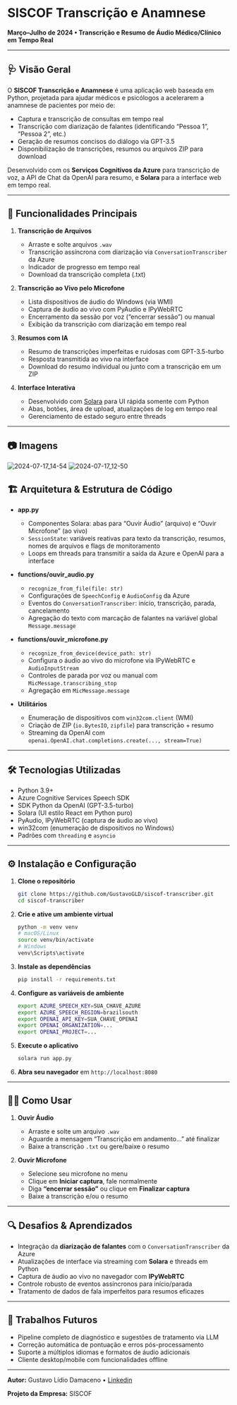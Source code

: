 # SISCOF Transcrição e Anamnese

**Março–Julho de 2024 • Transcrição e Resumo de Áudio Médico/Clínico em Tempo Real**

---

## 🩺 Visão Geral

O **SISCOF Transcrição e Anamnese** é uma aplicação web baseada em Python, projetada para ajudar médicos e psicólogos a acelerarem a anamnese de pacientes por meio de:

* Captura e transcrição de consultas em tempo real
* Transcrição com diarização de falantes (identificando “Pessoa 1”, “Pessoa 2”, etc.)
* Geração de resumos concisos do diálogo via GPT-3.5
* Disponibilização de transcrições, resumos ou arquivos ZIP para download

Desenvolvido com os **Serviços Cognitivos da Azure** para transcrição de voz, a API de Chat da OpenAI para resumo, e **Solara** para a interface web em tempo real.

---

## 🚀 Funcionalidades Principais

1. **Transcrição de Arquivos**

   * Arraste e solte arquivos `.wav`
   * Transcrição assíncrona com diarização via `ConversationTranscriber` da Azure
   * Indicador de progresso em tempo real
   * Download da transcrição completa (.txt)

2. **Transcrição ao Vivo pelo Microfone**

   * Lista dispositivos de áudio do Windows (via WMI)
   * Captura de áudio ao vivo com PyAudio e IPyWebRTC
   * Encerramento da sessão por voz (“encerrar sessão”) ou manual
   * Exibição da transcrição com diarização em tempo real

3. **Resumos com IA**

   * Resumo de transcrições imperfeitas e ruidosas com GPT-3.5-turbo
   * Resposta transmitida ao vivo na interface
   * Download do resumo individual ou junto com a transcrição em um ZIP

4. **Interface Interativa**

   * Desenvolvido com [Solara](https://github.com/solara-dev/solara) para UI rápida somente com Python
   * Abas, botões, área de upload, atualizações de log em tempo real
   * Gerenciamento de estado seguro entre threads

---
## 📷 Imagens

![2024-07-17_14-54](https://github.com/user-attachments/assets/c3d8730c-974e-484d-9c19-44c3b33fb909)
![2024-07-17_12-50](https://github.com/user-attachments/assets/2f0903a4-4a5a-4ffb-a07d-223295b3b82e)


## 🏗 Arquitetura & Estrutura de Código

* **app.py**

  * Componentes Solara: abas para “Ouvir Áudio” (arquivo) e “Ouvir Microfone” (ao vivo)
  * `SessionState`: variáveis reativas para texto da transcrição, resumos, nomes de arquivos e flags de monitoramento
  * Loops em threads para transmitir a saída da Azure e OpenAI para a interface

* **functions/ouvir\_audio.py**

  * `recognize_from_file(file: str)`
  * Configurações de `SpeechConfig` e `AudioConfig` da Azure
  * Eventos do `ConversationTranscriber`: início, transcrição, parada, cancelamento
  * Agregação do texto com marcação de falantes na variável global `Message.message`

* **functions/ouvir\_microfone.py**

  * `recognize_from_device(device_path: str)`
  * Configura o áudio ao vivo do microfone via IPyWebRTC e `AudioInputStream`
  * Controles de parada por voz ou manual com `MicMessage.transcribing_stop`
  * Agregação em `MicMessage.message`

* **Utilitários**

  * Enumeração de dispositivos com `win32com.client` (WMI)
  * Criação de ZIP (`io.BytesIO`, `zipfile`) para transcrição + resumo
  * Streaming da OpenAI com `openai.OpenAI.chat.completions.create(..., stream=True)`

---

## 🛠 Tecnologias Utilizadas

* Python 3.9+
* Azure Cognitive Services Speech SDK
* SDK Python da OpenAI (GPT-3.5-turbo)
* Solara (UI estilo React em Python puro)
* PyAudio, IPyWebRTC (captura de áudio ao vivo)
* win32com (enumeração de dispositivos no Windows)
* Padrões com `threading` e `asyncio`

---

## ⚙️ Instalação e Configuração

1. **Clone o repositório**

   ```bash
   git clone https://github.com/GustavoGLD/siscof-transcriber.git
   cd siscof-transcriber
   ```

2. **Crie e ative um ambiente virtual**

   ```bash
   python -m venv venv
   # macOS/Linux
   source venv/bin/activate
   # Windows
   venv\Scripts\activate
   ```

3. **Instale as dependências**

   ```bash
   pip install -r requirements.txt
   ```

4. **Configure as variáveis de ambiente**

   ```bash
   export AZURE_SPEECH_KEY=SUA_CHAVE_AZURE
   export AZURE_SPEECH_REGION=brazilsouth
   export OPENAI_API_KEY=SUA_CHAVE_OPENAI
   export OPENAI_ORGANIZATION=...
   export OPENAI_PROJECT=...
   ```

5. **Execute o aplicativo**

   ```bash
   solara run app.py
   ```

6. **Abra seu navegador** em `http://localhost:8080`

---

## 👩‍💻 Como Usar

1. **Ouvir Áudio**

   * Arraste e solte um arquivo `.wav`
   * Aguarde a mensagem “Transcrição em andamento…” até finalizar
   * Baixe a transcrição `.txt` ou gere/baixe o resumo

2. **Ouvir Microfone**

   * Selecione seu microfone no menu
   * Clique em **Iniciar captura**, fale normalmente
   * Diga **“encerrar sessão”** ou clique em **Finalizar captura**
   * Baixe a transcrição e/ou o resumo

---

## 🔍 Desafios & Aprendizados

* Integração da **diarização de falantes** com o `ConversationTranscriber` da Azure
* Atualizações de interface via streaming com **Solara** e threads em Python
* Captura de áudio ao vivo no navegador com **IPyWebRTC**
* Controle robusto de eventos assíncronos para início/parada
* Tratamento de dados de fala imperfeitos para resumos eficazes

---

## 🚧 Trabalhos Futuros

* Pipeline completo de diagnóstico e sugestões de tratamento via LLM
* Correção automática de pontuação e erros pós-processamento
* Suporte a múltiplos idiomas e formatos de áudio adicionais
* Cliente desktop/mobile com funcionalidades offline

---

**Autor:** Gustavo Lídio Damaceno • [Linkedin](https://www.linkedin.com/in/gustavo-lidio-damaceno/)

**Projeto da Empresa:** SISCOF

